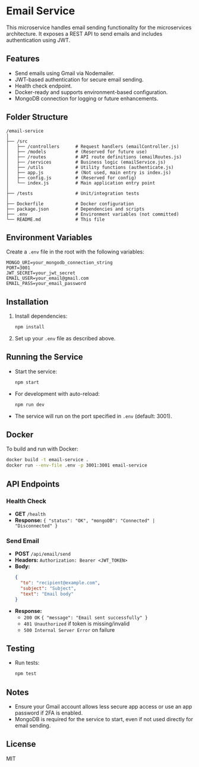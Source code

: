 # Email Service

This microservice handles email sending functionality for the microservices architecture. It exposes a REST API to send emails and includes authentication using JWT.

## Features

- Send emails using Gmail via Nodemailer.
- JWT-based authentication for secure email sending.
- Health check endpoint.
- Docker-ready and supports environment-based configuration.
- MongoDB connection for logging or future enhancements.

## Folder Structure

```
/email-service
│
├── /src
│   ├── /controllers      # Request handlers (emailController.js)
│   ├── /models           # (Reserved for future use)
│   ├── /routes           # API route definitions (emailRoutes.js)
│   ├── /services         # Business logic (emailService.js)
│   ├── /utils            # Utility functions (authenticate.js)
│   ├── app.js            # (Not used, main entry is index.js)
│   ├── config.js         # (Reserved for config)
│   └── index.js          # Main application entry point
│
├── /tests                # Unit/integration tests
│
├── Dockerfile            # Docker configuration
├── package.json          # Dependencies and scripts
├── .env                  # Environment variables (not committed)
└── README.md             # This file
```

## Environment Variables

Create a `.env` file in the root with the following variables:

```
MONGO_URI=your_mongodb_connection_string
PORT=3001
JWT_SECRET=your_jwt_secret
EMAIL_USER=your_email@gmail.com
EMAIL_PASS=your_email_password
```

## Installation

1. Install dependencies:
   ```bash
   npm install
   ```

2. Set up your `.env` file as described above.

## Running the Service

- Start the service:
  ```bash
  npm start
  ```
- For development with auto-reload:
  ```bash
  npm run dev
  ```

- The service will run on the port specified in `.env` (default: 3001).

## Docker

To build and run with Docker:

```bash
docker build -t email-service .
docker run --env-file .env -p 3001:3001 email-service
```

## API Endpoints

### Health Check

- **GET** `/health`
- **Response:** `{ "status": "OK", "mongoDB": "Connected" | "Disconnected" }`

### Send Email

- **POST** `/api/email/send`
- **Headers:** `Authorization: Bearer <JWT_TOKEN>`
- **Body:**
  ```json
  {
    "to": "recipient@example.com",
    "subject": "Subject",
    "text": "Email body"
  }
  ```
- **Response:**  
  - `200 OK` `{ "message": "Email sent successfully" }`
  - `401 Unauthorized` if token is missing/invalid
  - `500 Internal Server Error` on failure

## Testing

- Run tests:
  ```bash
  npm test
  ```

## Notes

- Ensure your Gmail account allows less secure app access or use an app password if 2FA is enabled.
- MongoDB is required for the service to start, even if not used directly for email sending.

## License

MIT
